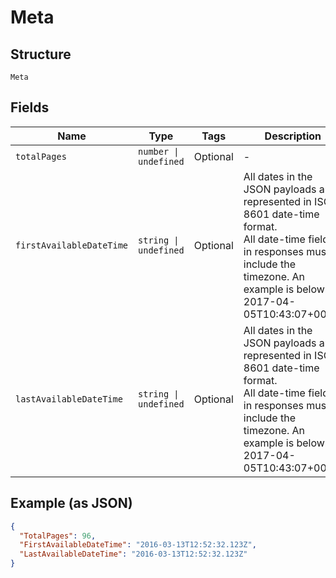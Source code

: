 
# Meta

## Structure

`Meta`

## Fields

| Name | Type | Tags | Description |
|  --- | --- | --- | --- |
| `totalPages` | `number \| undefined` | Optional | - |
| `firstAvailableDateTime` | `string \| undefined` | Optional | All dates in the JSON payloads are represented in ISO 8601 date-time format.<br>All date-time fields in responses must include the timezone. An example is below:<br>2017-04-05T10:43:07+00:00 |
| `lastAvailableDateTime` | `string \| undefined` | Optional | All dates in the JSON payloads are represented in ISO 8601 date-time format.<br>All date-time fields in responses must include the timezone. An example is below:<br>2017-04-05T10:43:07+00:00 |

## Example (as JSON)

```json
{
  "TotalPages": 96,
  "FirstAvailableDateTime": "2016-03-13T12:52:32.123Z",
  "LastAvailableDateTime": "2016-03-13T12:52:32.123Z"
}
```


